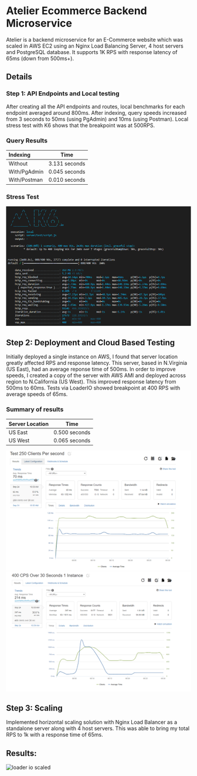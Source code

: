 # Atelier Ecommerce Backend Microservice

Atelier is a backend microservice for an E-Commerce website which was scaled in AWS EC2 using an Nginx Load Balancing Server, 4 host servers and PostgreSQL database. It supports 1K RPS with response latency of 65ms (down from 500ms+).

## Details

### Step 1: API Endpoints and Local testing
After creating all the API endpoints and routes, local benchmarks for each endpoint averaged around 800ms. After indexing, query speeds increased from 3 seconds to 50ms (using PgAdmin) and 10ms (using Postman). Local stress test with K6 shows that the breakpoint was at 500RPS.

### Query Results

| Indexing | Time          |
| :---     | :----:        |
| Without  | 3.131 seconds |
| With/PgAdmin     | 0.045 seconds |
| With/Postman     | 0.010 seconds |

### Stress Test
![k6_local](images/local_stress.PNG)

## Step 2: Deployment and Cloud Based Testing

Initially deployed a single instance on AWS, I found that server location greatly affected RPS and response latency. This server, based in N.Virginia (US East), had an average reponse time of 500ms. In order to improve speeds, I created a copy of the server with AWS AMI and deployed across region to N.California (US West). This improved response latency from 500ms to 60ms. Tests via LoaderIO showed breakpoint at 400 RPS with average speeds of 65ms.

### Summary of results

| Server Location | Time          |
| :---     | :----:        |
| US East     | 0.500 seconds |
| US West     | 0.065 seconds |


![loader_io](images/250rps_1instance.PNG)
![loader_io](images/400rps_1instance.PNG)

## Step 3: Scaling

Implemented horizontal scaling solution with Nginx Load Balancer as a standalone server along with 4 host servers. This was able to bring my total RPS to 1k with a response time of 65ms. 

## Results:
![loader io scaled](images/K6_Pool.png)
